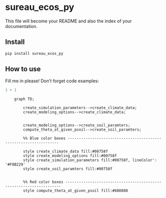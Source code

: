 # sureau_ecos_py

<!-- WARNING: THIS FILE WAS AUTOGENERATED! DO NOT EDIT! -->

This file will become your README and also the index of your
documentation.

## Install

``` sh
pip install sureau_ecos_py
```

## How to use

Fill me in please! Don’t forget code examples:

``` python
1 + 1
```

```mermaid
    graph TD;

        create_simulation_parameters-->create_climate_data;
        create_modeling_options-->create_climate_data;


        create_modeling_options-->create_soil_paramters;
        compute_theta_at_given_psoil-->create_soil_paramters;

        %% Blue color boxes ------------------------------------------------------------------

        style create_climate_data fill:#00758f
        style create_modeling_options fill:#00758f
        style create_simulation_parameters fill:#00758f, lineColor': '#F8B229'
        style create_soil_paramters fill:#00758f


        %% Red color boxes --------------------------------------------------------------------
        style compute_theta_at_given_psoil fill:#880808

```
